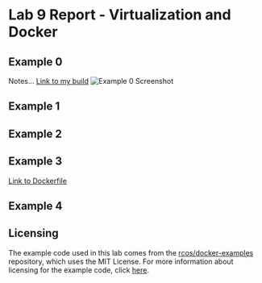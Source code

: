 # Lab 9 Report - Virtualization and Docker

## Example 0

Notes...
[Link to my build]()
![Example 0 Screenshot](./screenshots/x.png)

## Example 1


## Example 2


## Example 3
[Link to Dockerfile](example03/Dockerfile)

## Example 4


## Licensing
The example code used in this lab comes from the [rcos/docker-examples](https://github.com/rcos/docker-examples) repository, which uses the MIT License. For more information about licensing for the example code, click [here](https://github.com/rcos/docker-examples/blob/73a1c960f305d3d7c435f5f75cdad7343fddd610/LICENSE).